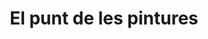 ---
title: "El punt de les pintures"
url: /mont-roig-del-camp/el-punt-de-les-pintures/
shop: Farben
---